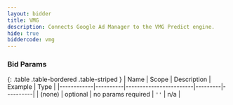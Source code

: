 ```yaml
---
layout: bidder
title: VMG
description: Connects Google Ad Manager to the VMG Predict engine.
hide: true
biddercode: vmg
---
```


### Bid Params

{: .table .table-bordered .table-striped }
| Name       | Scope    | Description            | Example | Type     |
|------------|----------|------------------------|---------|----------|
| (none)         | optional | no params required     | `''`    | n/a       |
